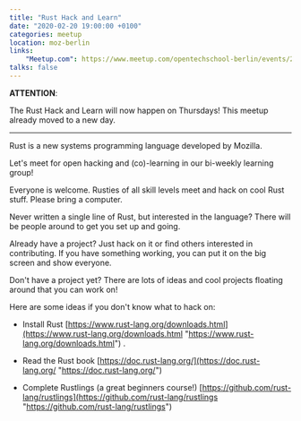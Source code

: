 ```yaml
---
title: "Rust Hack and Learn"
date: "2020-02-20 19:00:00 +0100"
categories: meetup
location: moz-berlin
links:
    "Meetup.com": https://www.meetup.com/opentechschool-berlin/events/267256880/
talks: false
---
```


**ATTENTION**:

The Rust Hack and Learn will now happen on Thursdays!
This meetup already moved to a new day.

---

Rust is a new systems programming language developed by Mozilla.

Let's meet for open hacking and (co)-learning in our bi-weekly learning group!

Everyone is welcome. Rusties of all skill levels meet and hack on cool Rust stuff. Please bring a computer.

Never written a single line of Rust, but interested in the language? There will be people around to get you set up and going.

Already have a project? Just hack on it or find others interested in contributing. If you have something working, you can put it on the big screen and show everyone.

Don't have a project yet? There are lots of ideas and cool projects floating around that you can work on!

Here are some ideas if you don't know what to hack on:

- Install Rust [https://www.rust-lang.org/downloads.html](https://www.rust-lang.org/downloads.html "https://www.rust-lang.org/downloads.html") .

- Read the Rust book [https://doc.rust-lang.org/](https://doc.rust-lang.org/ "https://doc.rust-lang.org/")

- Complete Rustlings (a great beginners course!) [https://github.com/rust-lang/rustlings](https://github.com/rust-lang/rustlings "https://github.com/rust-lang/rustlings")
